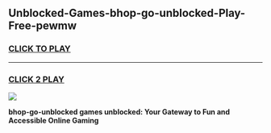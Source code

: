 
## Unblocked-Games-bhop-go-unblocked-Play-Free-pewmw
<h3>
<a href="https://premium76.site?title=bhop-go-unblocked&ref=23A">CLICK TO PLAY</a></h3>
<hr>

<h3>
<a href="https://premium76.site?title=bhop-go-unblocked&ref=23A">CLICK 2 PLAY</a>
  
</h3>

<a href="https://premium76.site?title=bhop-go-unblocked&ref=23A"><img src="https://clearcache.store/games.png"></a>


**bhop-go-unblocked games unblocked: Your Gateway to Fun and Accessible Online Gaming**
